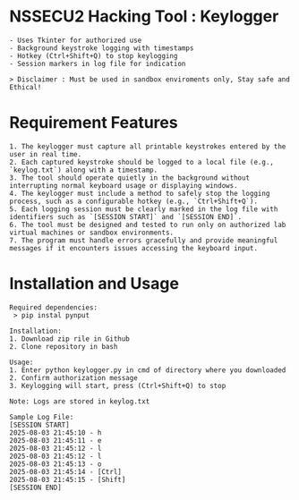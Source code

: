 # NSSECU2 Hacking Tool : Keylogger
    - Uses Tkinter for authorized use
    - Background keystroke logging with timestamps
    - Hotkey (Ctrl+Shift+Q) to stop keylogging
    - Session markers in log file for indication

    > Disclaimer : Must be used in sandbox enviroments only, Stay safe and Ethical!

# Requirement Features
    1. The keylogger must capture all printable keystrokes entered by the user in real time.
    2. Each captured keystroke should be logged to a local file (e.g., `keylog.txt`) along with a timestamp.
    3. The tool should operate quietly in the background without interrupting normal keyboard usage or displaying windows.
    4. The keylogger must include a method to safely stop the logging process, such as a configurable hotkey (e.g., `Ctrl+Shift+Q`).
    5. Each logging session must be clearly marked in the log file with identifiers such as `[SESSION START]` and `[SESSION END]`.
    6. The tool must be designed and tested to run only on authorized lab virtual machines or sandbox environments.
    7. The program must handle errors gracefully and provide meaningful messages if it encounters issues accessing the keyboard input.


# Installation and Usage

    Required dependencies:
     > pip instal pynput

    Installation:
    1. Download zip rile in Github
    2. Clone repository in bash

    Usage: 
    1. Enter python keylogger.py in cmd of directory where you downloaded
    2. Confirm authorization message
    3. Keylogging will start, press (Ctrl+Shift+Q) to stop

    Note: Logs are stored in keylog.txt

    Sample Log File: 
    [SESSION START]
    2025-08-03 21:45:10 - h
    2025-08-03 21:45:11 - e
    2025-08-03 21:45:12 - l
    2025-08-03 21:45:12 - l
    2025-08-03 21:45:13 - o
    2025-08-03 21:45:14 - [Ctrl]
    2025-08-03 21:45:15 - [Shift]
    [SESSION END]
